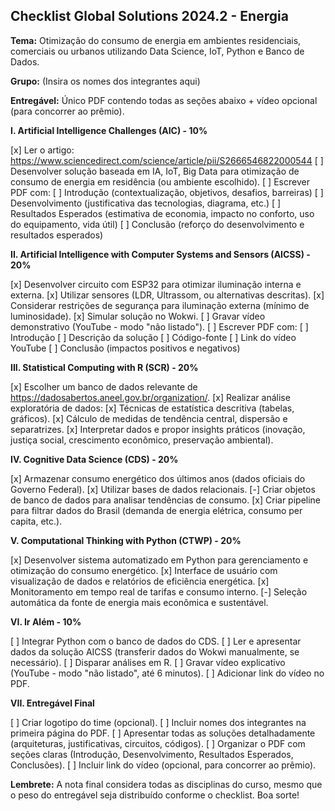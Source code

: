 ## Checklist Global Solutions 2024.2 - Energia

**Tema:** Otimização do consumo de energia em ambientes residenciais, comerciais ou urbanos utilizando Data Science, IoT, Python e Banco de Dados.

**Grupo:**  (Insira os nomes dos integrantes aqui)

**Entregável:** Único PDF contendo todas as seções abaixo + vídeo opcional (para concorrer ao prêmio).

**I. Artificial Intelligence Challenges (AIC) - 10%**

[x] Ler o artigo: <https://www.sciencedirect.com/science/article/pii/S2666546822000544>
[ ] Desenvolver solução baseada em IA, IoT, Big Data para otimização de consumo de energia em residência (ou ambiente escolhido).
[ ] Escrever PDF com:
    [ ] Introdução (contextualização, objetivos, desafios, barreiras)
    [ ] Desenvolvimento (justificativa das tecnologias, diagrama, etc.)
    [ ] Resultados Esperados (estimativa de economia, impacto no conforto, uso do equipamento, vida útil)
    [ ] Conclusão (reforço do desenvolvimento e resultados esperados)


**II. Artificial Intelligence with Computer Systems and Sensors (AICSS) - 20%**

[x] Desenvolver circuito com ESP32 para otimizar iluminação interna e externa.
[x] Utilizar sensores (LDR, Ultrassom, ou alternativas descritas).
    [x] Considerar restrições de segurança para iluminação externa (mínimo de luminosidade).
[x] Simular solução no Wokwi.
[ ] Gravar vídeo demonstrativo (YouTube - modo "não listado").
[ ] Escrever PDF com:
    [ ] Introdução
    [ ] Descrição da solução
    [ ] Código-fonte
    [ ] Link do vídeo YouTube
    [ ] Conclusão (impactos positivos e negativos)


**III. Statistical Computing with R (SCR) - 20%**

[x] Escolher um banco de dados relevante de <https://dadosabertos.aneel.gov.br/organization/>.
[x] Realizar análise exploratória de dados:
    [x] Técnicas de estatística descritiva (tabelas, gráficos).
    [x] Cálculo de medidas de tendência central, dispersão e separatrizes.
[x] Interpretar dados e propor insights práticos (inovação, justiça social, crescimento econômico, preservação ambiental).


**IV. Cognitive Data Science (CDS) - 20%**

[x] Armazenar consumo energético dos últimos anos (dados oficiais do Governo Federal).
[x] Utilizar bases de dados relacionais.
[-] Criar objetos de banco de dados para analisar tendências de consumo.
[x] Criar pipeline para filtrar dados do Brasil (demanda de energia elétrica, consumo per capita, etc.).


**V. Computational Thinking with Python (CTWP) - 20%**

[x] Desenvolver sistema automatizado em Python para gerenciamento e otimização do consumo energético.
[x] Interface de usuário com visualização de dados e relatórios de eficiência energética.
[x] Monitoramento em tempo real de tarifas e consumo interno.
[-] Seleção automática da fonte de energia mais econômica e sustentável.


**VI. Ir Além - 10%**

[ ] Integrar Python com o banco de dados do CDS.
[ ] Ler e apresentar dados da solução AICSS (transferir dados do Wokwi manualmente, se necessário).
[ ] Disparar análises em R.
[ ] Gravar vídeo explicativo (YouTube - modo "não listado", até 6 minutos).
[ ] Adicionar link do vídeo no PDF.


**VII. Entregável Final**

[ ] Criar logotipo do time (opcional).
[ ] Incluir nomes dos integrantes na primeira página do PDF.
[ ] Apresentar todas as soluções detalhadamente (arquiteturas, justificativas, circuitos, códigos).
[ ] Organizar o PDF com seções claras (Introdução, Desenvolvimento, Resultados Esperados, Conclusões).
[ ] Incluir link do vídeo (opcional, para concorrer ao prêmio).


**Lembrete:**  A nota final considera todas as disciplinas do curso, mesmo que o peso do entregável seja distribuído conforme o checklist.  Boa sorte!
